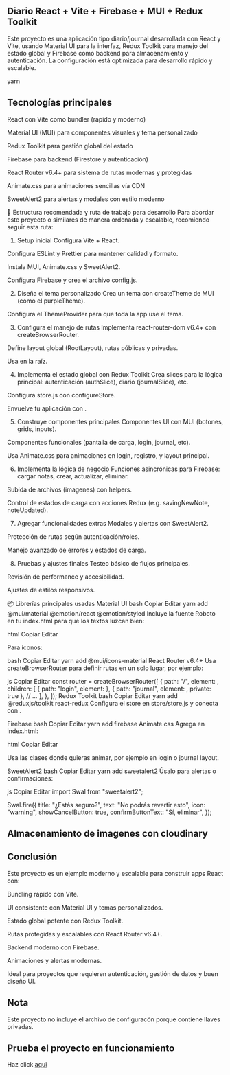 ## Diario React + Vite + Firebase + MUI + Redux Toolkit

Este proyecto es una aplicación tipo diario/journal desarrollada con React y Vite, usando Material UI para la interfaz, Redux Toolkit para manejo del estado global y Firebase como backend para almacenamiento y autenticación. La configuración está optimizada para desarrollo rápido y escalable.

yarn

## Tecnologías principales

React con Vite como bundler (rápido y moderno)

Material UI (MUI) para componentes visuales y tema personalizado

Redux Toolkit para gestión global del estado

Firebase para backend (Firestore y autenticación)

React Router v6.4+ para sistema de rutas modernas y protegidas

Animate.css para animaciones sencillas vía CDN

SweetAlert2 para alertas y modales con estilo moderno

📂 Estructura recomendada y ruta de trabajo para desarrollo
Para abordar este proyecto o similares de manera ordenada y escalable, recomiendo seguir esta ruta:

1. Setup inicial
   Configura Vite + React.

Configura ESLint y Prettier para mantener calidad y formato.

Instala MUI, Animate.css y SweetAlert2.

Configura Firebase y crea el archivo config.js.

2. Diseña el tema personalizado
   Crea un tema con createTheme de MUI (como el purpleTheme).

Configura el ThemeProvider para que toda la app use el tema.

3. Configura el manejo de rutas
   Implementa react-router-dom v6.4+ con createBrowserRouter.

Define layout global (RootLayout), rutas públicas y privadas.

Usa <RouterProvider router={AppRouter} /> en la raíz.

4. Implementa el estado global con Redux Toolkit
   Crea slices para la lógica principal: autenticación (authSlice), diario (journalSlice), etc.

Configura store.js con configureStore.

Envuelve tu aplicación con <Provider store={store}>.

5. Construye componentes principales
   Componentes UI con MUI (botones, grids, inputs).

Componentes funcionales (pantalla de carga, login, journal, etc).

Usa Animate.css para animaciones en login, registro, y layout principal.

6. Implementa la lógica de negocio
   Funciones asincrónicas para Firebase: cargar notas, crear, actualizar, eliminar.

Subida de archivos (imagenes) con helpers.

Control de estados de carga con acciones Redux (e.g. savingNewNote, noteUpdated).

7. Agregar funcionalidades extras
   Modales y alertas con SweetAlert2.

Protección de rutas según autenticación/roles.

Manejo avanzado de errores y estados de carga.

8. Pruebas y ajustes finales
   Testeo básico de flujos principales.

Revisión de performance y accesibilidad.

Ajustes de estilos responsivos.

📦 Librerías principales usadas
Material UI
bash
Copiar
Editar
yarn add @mui/material @emotion/react @emotion/styled
Incluye la fuente Roboto en tu index.html para que los textos luzcan bien:

html
Copiar
Editar

<link rel="preconnect" href="https://fonts.googleapis.com" />
<link rel="preconnect" href="https://fonts.gstatic.com" crossorigin />
<link
  rel="stylesheet"
  href="https://fonts.googleapis.com/css2?family=Roboto:wght@300;400;500;700&display=swap"
/>
Para íconos:

bash
Copiar
Editar
yarn add @mui/icons-material
React Router v6.4+
Usa createBrowserRouter para definir rutas en un solo lugar, por ejemplo:

js
Copiar
Editar
const router = createBrowserRouter([
{
path: "/",
element: <RootLayout />,
children: [
{ path: "login", element: <LoginPage /> },
{ path: "journal", element: <JournalPage />, private: true },
// ...
],
},
]);
Redux Toolkit
bash
Copiar
Editar
yarn add @reduxjs/toolkit react-redux
Configura el store en store/store.js y conecta con <Provider>.

Firebase
bash
Copiar
Editar
yarn add firebase
Animate.css
Agrega en index.html:

html
Copiar
Editar

<link
  rel="stylesheet"
  href="https://cdnjs.cloudflare.com/ajax/libs/animate.css/4.1.1/animate.min.css"
/>
Usa las clases donde quieras animar, por ejemplo en login o journal layout.

SweetAlert2
bash
Copiar
Editar
yarn add sweetalert2
Úsalo para alertas o confirmaciones:

js
Copiar
Editar
import Swal from "sweetalert2";

Swal.fire({
title: "¿Estás seguro?",
text: "No podrás revertir esto",
icon: "warning",
showCancelButton: true,
confirmButtonText: "Sí, eliminar",
});

## Almacenamiento de imagenes con cloudinary

## Conclusión

Este proyecto es un ejemplo moderno y escalable para construir apps React con:

Bundling rápido con Vite.

UI consistente con Material UI y temas personalizados.

Estado global potente con Redux Toolkit.

Rutas protegidas y escalables con React Router v6.4+.

Backend moderno con Firebase.

Animaciones y alertas modernas.

Ideal para proyectos que requieren autenticación, gestión de datos y buen diseño UI.

## Nota

Este proyecto no incluye el archivo de configuracón porque contiene llaves privadas.

## Prueba el proyecto en funcionamiento

Haz click [aqui](https://polite-trifle-f5a437.netlify.app/)
